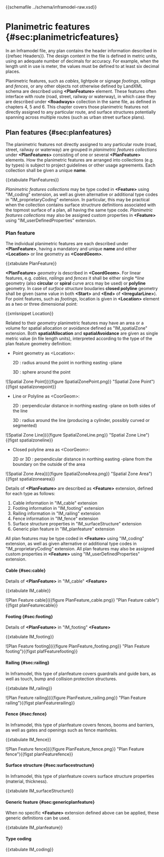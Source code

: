 {{schemafile ../schema/inframodel-raw.xsd}}
# Planimetric features {#sec:planimetricfeatures}

In an Inframodel file, any plan contains the header information described in {{refsec Headers}}. The design content in the file is defined in metric units, using an adequate number of decimals for accuracy. For example, when the length unit in use is meter, the values must be defined to at least six decimal places.

Planimetric features, such as *cables*, lightpole or signage *footings*, *railings* and *fences*, or any other objects not otherwise defined by LandXML schema are described using **\<PlanFeature>** element. These features often interface with route (road, street, railway or waterway), in which case they are described under **\<Roadways>** collection in the same file, as defined in chapters 4, 5 and 6. This chapter covers those planimetric features not directly assigned to any particular route, and surface structures potentially spanning across multiple routes (such as urban street surface plans).

## Plan features {#sec:planfeatures}

The planimetric features not directly assigned to any particular route (road, street, railway or waterway) are grouped in *planimetric features collections* under **\<PlanFeatures>** consisting of one or several **\<PlanFeature>** elements. How the planimetric features are arranged into collections (e.g. by types) is subject to project guidelines or other usage agreements. Each collection shall be given a unique **name**.

{{xtabulate PlanFeatures}}

*Planimetric features collections* may be type coded in **\<Feature>** using "IM_coding" extension, as well as given alternative or additional type codes in "IM_proprietaryCoding" extension. In particular, this may be practical when the collection contains surface structrure definitions associated with the topmost surface of a plan, all having the same type code.
*Planimetric features collections* may also be assigned custom properties in **\<Feature>** using "IM_userDefinedProperties" extension.

### Plan feature

The individual planimetric features are each described under **\<PlanFeature>**, having a mandatory and unique **name** and either **\<Location>** or line geometry as **\<CoordGeom>**.

{{xtabulate PlanFeature}}

**\<PlanFeature>** *geometry* is described in **\<CoordGeom>**. For linear features, e.g. *cables*, *railings* and *fences* it shall be either single **line* geometry (also **circular** or **spiral** curve arcs may be used) or **polyline** geometry. In case of *surface structure* boudaries **closed polyline** geometry shall be given (same value in both  **\<Start>** and **\<End>** of **\<IrregularLine>**). For point features, such as *footings*, location is given in **\<Location>** element as a two or three dimensional point:

{{xmlsnippet Location}}
  
Related to their *geometry* planimetric features may have an area or a volume for spatial allocation or avoidance defined as "IM_spatialZone" extension. Both **spatialAllocation** and **spatialAvoidance** are given as single metric value (in file length units), interpreted according to the type of the plan feature geometry definition:

- Point geometry as \<Location>: 

   2D : radius around the point in northing easting -plane
   
   3D : sphere around the point

![Spatial Zone Point]({{figure SpatialZonePoint.png}} "Spatial Zone Point"){{figst spatialzonepoint}}
   
- Line or Polyline as \<CoorGeom>:

   2D : perpendicular distance in northing easting -plane on both sides of the line
   
   3D : radius around the line (producing a cylinder, possibly curved or segmented)

![Spatial Zone Line]({{figure SpatialZoneLine.png}} "Spatial Zone Line"){{figst spatialzoneline}}

- Closed polyline area as \<CoorGeom>: 

   2D or 3D : perpendicular distance in northing easting -plane from the boundary on the outside of the area 

![Spatial Zone Area]({{figure SpatialZoneArea.png}} "Spatial Zone Area"){{figst spatialzonearea}}

Details of **\<PlanFeature>** are described as **\<Feature>** extension, defined for each type as follows:


1. Cable information in "IM_cable" extension
2. Footing information in "IM_footing" extension
3. Railing information in "IM_railing" extension
4. Fence information in "IM_fence" extension
5. Surface structure properties in "IM_surfaceStructure" extension
6. Generic plan feature in "IM_planfeature" extension

All plan features may be type coded in **\<Feature>** using "IM_coding" extension, as well as given alternative or additional type codes in "IM_proprietaryCoding" extension. All plan features may also be assigned custom properties in **\<Feature>** using "IM_userDefinedProperties" extension.

#### Cable {#sec:cable}

Details of **\<PlanFeature>** in "IM_cable" **\<Feature>**

{{xtabulate IM_cable}}

![Plan Feature cable]({{figure PlanFeature_cable.png}} "Plan Feature cable"){{figst planFeaturecable}}

#### Footing {#sec:footing}

Details of **\<PlanFeature>** in "IM_footing" **\<Feature>**

{{xtabulate IM_footing}}

![Plan Feature footing]({{figure PlanFeature_footing.png}} "Plan Feature footing"){{figst plafFeaturefooting}}


#### Railing {#sec:railing}

In Inframodel, this type of planfeature covers guardrails and guide bars, as well as touch, bump and collision protection structures.

{{xtabulate IM_railing}}

![Plan Feature railing]({{figure PlanFeature_railing.png}} "Plan Feature railing"){{figst planFeaturerailing}}

#### Fence {#sec:fence}

In Inframodel, this type of planfeature covers fences, booms and barriers, as well as gates and openings such as fence manholes.

{{xtabulate IM_fence}}

![Plan Feature fence]({{figure PlanFeature_fence.png}} "Plan Feature fence"){{figst planFeaturefence}}

#### Surface structure {#sec:surfacestructure}

In Inframodel, this type of planfeature covers surface structure properties (material, thickness).

{{xtabulate IM_surfaceStructure}}

#### Generic feature {#sec:genericplanfeature}

When no specific **\<Feature>** extension defined above can be applied, these generic definitions can be used.

{{xtabulate IM_planfeature}}

#### Type coding

{{xtabulate IM_coding}}
